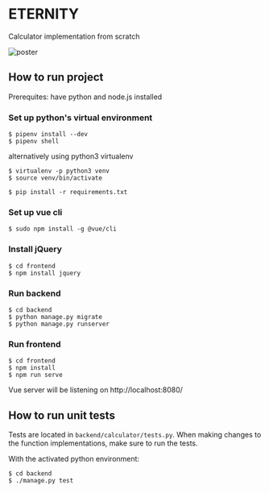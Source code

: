 # ETERNITY
Calculator implementation from scratch

![poster](https://user-images.githubusercontent.com/10562703/128573357-ddb20ba3-a0d7-4d74-b538-6d6854112d86.png)

## How to run project
Prerequites: have python and node.js installed

### Set up python's virtual environment
```
$ pipenv install --dev 
$ pipenv shell
```

alternatively using python3 virtualenv

```
$ virtualenv -p python3 venv
$ source venv/bin/activate

$ pip install -r requirements.txt
```

### Set up vue cli
```
$ sudo npm install -g @vue/cli
```

### Install jQuery
```
$ cd frontend
$ npm install jquery
```

### Run backend
```
$ cd backend
$ python manage.py migrate
$ python manage.py runserver
```

### Run frontend
```
$ cd frontend
$ npm install
$ npm run serve
```
Vue server will be listening on http://localhost:8080/

## How to run unit tests
Tests are located in `backend/calculator/tests.py`.
When making changes to the function implementations, make sure to run the tests.

With the activated python environment:
```
$ cd backend
$ ./manage.py test
```
